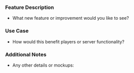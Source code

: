 ### Feature Description
- What new feature or improvement would you like to see?

### Use Case
- How would this benefit players or server functionality?

### Additional Notes
- Any other details or mockups:
